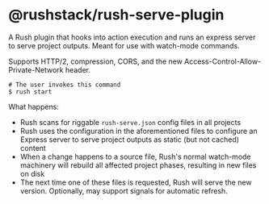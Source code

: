 # @rushstack/rush-serve-plugin

A Rush plugin that hooks into action execution and runs an express server to serve project outputs. Meant for use with watch-mode commands.

Supports HTTP/2, compression, CORS, and the new Access-Control-Allow-Private-Network header.

```
# The user invokes this command
$ rush start
```

What happens:
- Rush scans for riggable `rush-serve.json` config files in all projects
- Rush uses the configuration in the aforementioned files to configure an Express server to serve project outputs as static (but not cached) content
- When a change happens to a source file, Rush's normal watch-mode machinery will rebuild all affected project phases, resulting in new files on disk
- The next time one of these files is requested, Rush will serve the new version. Optionally, may support signals for automatic refresh.
